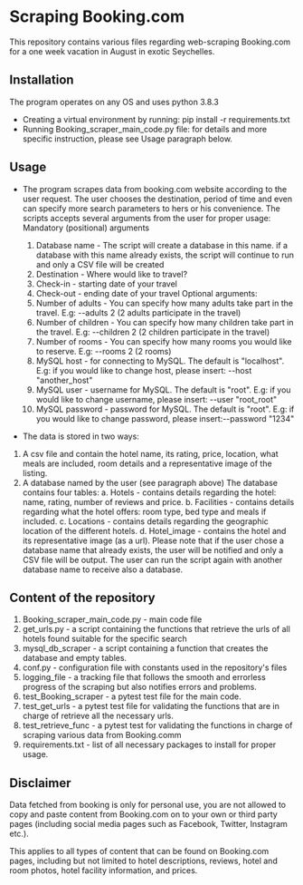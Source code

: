 # Scraping Booking.com
This repository contains various files regarding web-scraping Booking.com 
for a one week vacation in August in exotic Seychelles.

## Installation
The program operates on any OS and uses python 3.8.3
* Creating a virtual environment by running:
    pip install -r requirements.txt
* Running Booking_scraper_main_code.py file:
    for details and more specific instruction, please see Usage paragraph below.
      
     
## Usage
* The program scrapes data from booking.com website according to the user request.
The user chooses the destination, period of time and even can specify more search parameters to 
hers or his convenience. 
The scripts accepts several arguments from the user for proper usage:
    Mandatory (positional) arguments
    1. Database name - The script will create a database in this name. if a database 
    with this name already exists, the script will continue to run and only a CSV file will be created 
    2. Destination - Where would like to travel? 
    3. Check-in - starting date of your travel
    4. Check-out - ending date of your travel
    Optional arguments:
    5. Number of adults - You can specify how many adults take part in the travel.
    E.g: --adults 2 (2 adults participate in the travel)
    6. Number of children - You can specify how many children take part in the travel.
    E.g: --children 2 (2 children participate in the travel)
    7. Number of rooms - You can specify how many rooms you would like to reserve.
    E.g: --rooms 2 (2 rooms)
    8. MySQL host - for connecting to MySQL. The default is "localhost".
    E.g: if you would like to change host, please insert: --host "another_host" 
    9. MySQL user - username for MySQL. The default is "root". 
    E.g: if you would like to change username, please insert: --user "root_root" 
    10. MySQL password - password for MySQL. The default is "root". 
    E.g: if you would like to change password, please insert:--password "1234" 
      
* The data is stored in two ways:
 1. A csv file and contain the hotel name, its rating, price,
 location, what meals are included, room details and a representative image of the listing.
 2. A database named by the user (see paragraph above)
 The database contains four tables:
 a. Hotels - contains details regarding the hotel: name, rating, number of reviews and price.
 b. Facilities - contains details regarding what the hotel offers: room type, bed type and meals if included.
 c. Locations - contains details regarding the geographic location of the different hotels.
 d. Hotel_image - contains the hotel and its representative image (as a url).
 Please note that if the user chose a database name that already exists, the user will be notified
 and only a CSV file will be output. The user can run the script again with another database name 
 to receive also a database.
 
 
 ## Content of the repository
 1. Booking_scraper_main_code.py - main code file 
 2. get_urls.py - a script containing the functions that retrieve the urls of all hotels found suitable for the specific search
 3. mysql_db_scraper - a script containing a function that creates the database and empty tables.
 4. conf.py - configuration file with constants used in the repository's files
 5. logging_file - a tracking file that follows the smooth and errorless progress of the scraping but also notifies errors and problems.
 6. test_Booking_scraper - a pytest test file for the main code.
 7. test_get_urls - a pytest test file for validating the functions that are in charge of retrieve all the necessary urls.
 8. test_retrieve_func - a pytest test for validating the functions in charge of scraping various data from Booking.comm
 9. requirements.txt - list of all necessary packages to install for proper usage.
 
## Disclaimer
Data fetched from booking is only for personal use, you are not
allowed to copy and paste content from Booking.com on to your own or third 
party pages (including social media pages such as Facebook, Twitter, Instagram etc.).

This applies to all types of content that can be found on Booking.com pages, 
including but not limited to hotel descriptions, reviews, hotel and room photos, 
hotel facility information, and prices.